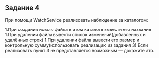Задание 4
-
При помощи WatchService реализовать наблюдение за каталогом:

1.При создании нового файла в этом каталоге вывести его название
1.При удалении файла вывести список изменений(добавленных и удалённых строк)
1.При удалении файла вывести его размер и контрольную сумму(использовать реализацию из задания 3)
Если реализовать пункт 3 не представляется возможным — докажите это.
